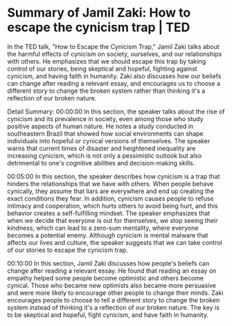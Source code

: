 # Summary of Jamil Zaki: How to escape the cynicism trap | TED

In the TED talk, "How to Escape the Cynicism Trap," Jamil Zaki talks about the harmful effects of cynicism on society, ourselves, and our relationships with others. He emphasizes that we should escape this trap by taking control of our stories, being skeptical and hopeful, fighting against cynicism, and having faith in humanity. Zaki also discusses how our beliefs can change after reading a relevant essay, and encourages us to choose a different story to change the broken system rather than thinking it's a reflection of our broken nature.

Detail Summary: 
00:00:00
In this section, the speaker talks about the rise of cynicism and its prevalence in society, even among those who study positive aspects of human nature. He notes a study conducted in southeastern Brazil that showed how social environments can shape individuals into hopeful or cynical versions of themselves. The speaker warns that current times of disaster and heightened inequality are increasing cynicism, which is not only a pessimistic outlook but also detrimental to one's cognitive abilities and decision-making skills.

00:05:00
In this section, the speaker describes how cynicism is a trap that hinders the relationships that we have with others. When people behave cynically, they assume that liars are everywhere and end up creating the exact conditions they fear. In addition, cynicism causes people to refuse intimacy and cooperation, which hurts others to avoid being hurt, and this behavior creates a self-fulfilling mindset. The speaker emphasizes that when we decide that everyone is out for themselves, we stop seeing their kindness, which can lead to a zero-sum mentality, where everyone becomes a potential enemy. Although cynicism is mental malware that affects our lives and culture, the speaker suggests that we can take control of our stories to escape the cynicism trap.

00:10:00
In this section, Jamil Zaki discusses how people's beliefs can change after reading a relevant essay. He found that reading an essay on empathy helped some people become optimistic and others become cynical. Those who became new optimists also became more persuasive and were more likely to encourage other people to change their minds. Zaki encourages people to choose to tell a different story to change the broken system instead of thinking it's a reflection of our broken nature. The key is to be skeptical and hopeful, fight cynicism, and have faith in humanity.

